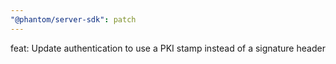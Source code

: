 ```yaml
---
"@phantom/server-sdk": patch
---
```


feat: Update authentication to use a PKI stamp instead of a signature header
